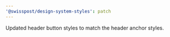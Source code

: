 ```yaml
---
'@swisspost/design-system-styles': patch
---
```


Updated header button styles to match the header anchor styles.
